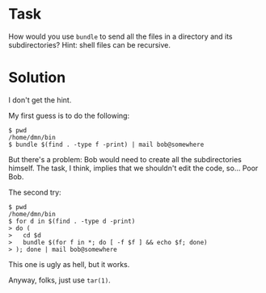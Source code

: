 # Task

How would you use `bundle` to send all the files in a directory and its
subdirectories? Hint: shell files can be recursive.


# Solution

I don't get the hint.

My first guess is to do the following:
```
$ pwd
/home/dmn/bin
$ bundle $(find . -type f -print) | mail bob@somewhere
```
But there's a problem: Bob would need to create all the subdirectories himself.
The task, I think, implies that we shouldn't edit the code, so... Poor Bob.

The second try:
```
$ pwd
/home/dmn/bin
$ for d in $(find . -type d -print)
> do (
>	cd $d
>	bundle $(for f in *; do [ -f $f ] && echo $f; done)
> ); done | mail bob@somewhere
```
This one is ugly as hell, but it works.

Anyway, folks, just use `tar(1)`.
